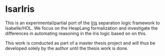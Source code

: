 # IsarIris

This is an experimental/partial port of the [Iris](https://gitlab.mpi-sws.org/iris/iris) separation logic framework to Isabelle/HOL.
We focus on the HeapLang formalization and investigate the differences in automating reasoning in the Iris logic based on on this.

This work is conducted as part of a master thesis project and will thus be developed solely by the author until the thesis work is done.
